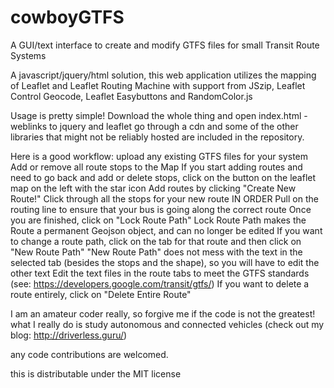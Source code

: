 # cowboyGTFS
A GUI/text interface to create and modify GTFS files for small Transit Route Systems

A javascript/jquery/html solution, this web application utilizes the mapping of Leaflet and Leaflet Routing Machine with support from JSzip, Leaflet Control Geocode, Leaflet Easybuttons and RandomColor.js

Usage is pretty simple! Download the whole thing and open index.html - weblinks to jquery and leaflet go through a cdn and some of the other libraries that might not be reliably hosted are included in the repository.

Here is a good workflow:
upload any existing GTFS files for your system
Add or remove all route stops to the Map
If you start adding routes and need to go back and add or delete stops, click on the button on the leaflet map on the left with the star icon
Add routes by clicking "Create New Route!"
Click through all the stops for your new route IN ORDER
Pull on the routing line to ensure that your bus is going along the correct route
Once you are finished, click on "Lock Route Path"
Lock Route Path makes the Route a permanent Geojson object, and can no longer be edited
If you want to change a route path, click on the tab for that route and then click on "New Route Path"
"New Route Path" does not mess with the text in the selected tab (besides the stops and the shape), so you will have to edit the other text
Edit the text files in the route tabs to meet the GTFS standards (see: https://developers.google.com/transit/gtfs/)
If you want to delete a route entirely, click on "Delete Entire Route"


I am an amateur coder really, so forgive me if the code is not the greatest!  what I really do is study autonomous and connected vehicles (check out my blog: http://driverless.guru/)

any code contributions are welcomed.

this is distributable under the MIT license
